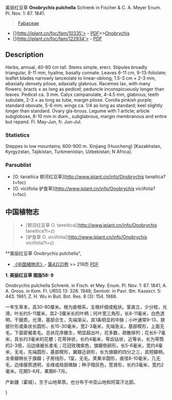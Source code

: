 美丽红豆草 **Onobrychis pulchella** Schrenk in Fischer & C. A. Meyer Enum. Pl. Nov. 1: 87. 1841.

> [Fabaceae](http://www.iplant.cn/info/Fabaceae?t=foc)
* [](http://iplant.cn/foc/fam/10335'> - [PDF](http://iplant.cn/foc/pdf/Fabaceae.pdf)>>[Onobrychis](http://www.iplant.cn/info/Onobrychis?t=foc)
* [](http://iplant.cn/foc/fam/122934'> - [PDF](http://www.iplant.cn/foc/pdf/Onobrychis.pdf)

## Description

Herbs, annual, 40-80 cm tall. Stems simple, erect. Stipules broadly triangular, 8-11 mm, hyaline, basally connate. Leaves 6-11 cm, 9-13-foliolate; leaflet blades narrowly lanceolate to linear-oblong, 1.5-3 cm × 2-3 mm, abaxially densely pilose, adaxially glabrous. Racemes lax, with many flowers; bracts ± as long as pedicel; peduncle inconspicuously longer than leaves. Pedicel ca. 3 mm. Calyx campanulate, 4-4.5 mm, glabrous; teeth subulate, 2-3 × as long as tube, margin pilose. Corolla pinkish purple; standard obovate, 5-6 mm; wings ca. 1/4 as long as standard; keel slightly longer than standard. Ovary gla-brous. Legume with 1 article; article subglobose, 8-10 mm in diam., subglabrous, margin membranous and entire but repand. Fl. May-Jun, fr. Jun-Jul.

### Statistics
Steppes in low mountains; 600-900 m. Xinjiang (Huocheng) [Kazakhstan, Kyrgyzstan, Tajikistan, Turkmenistan, Uzbekistan; N Africa].

### Parsublist

* [O.  tanaitica  顿河红豆草](http://www.iplant.cn/info/Onobrychis tanaitica?t=foc)
* [O.  viciifolia  驴食草](http://www.iplant.cn/info/Onobrychis viciifolia?t=foc)

## 中国植物志

> * [顿河红豆草  O.  taneitica](http://www.iplant.cn/info/Onobrychis taneitica?t=z)
> * [驴食草  O.  viciifolia](http://www.iplant.cn/info/Onobrychis viciifolia?t=z)


**美丽红豆草 Onobrychis pulchella",

* [《中国植物志》](http://www.iplant.cn/frps)- [第42(2)卷](http://www.iplant.cn/frps/vol/42(2)) >> 219页 [PDF](http://www.iplant.cn/frps/pdf/42(2)/219.PDF)


**1. 美丽红豆草 图版58: 9**

Onobrychis pulchella Schrenk. in Fisch. et Mey. Enum. Pl. Nov. 1: 87. 1841; A. A. Gross. in Kom. Fl. URSS 13: 328. 1948; Semiotr. in Pavl. Φπ. Казахст. 5: 443. 1961; Z. H. Wu in Bull. Bot. Res. 8 (3): 154. 1988.

一年生草本，高30-80厘米。根为直根系，主根纤细或粗状。茎直立，少分枝，光滑。叶长约5-11厘米，具2-3厘米长的叶柄；托叶宽三角形，长8-11毫米，白色透明，干膜质，光滑，基部合生，先端渐尖，具1条明显的中脉；小叶通常9-13，狭披针形或条状长圆形，长15-30毫米，宽2-3毫米，先端急尖，基部楔形，上面无毛，下面密被柔毛。总状花序腋生，明显超出叶，花多数，疏散排列；花长6-7毫米，具长约3毫米的花梗；花萼钟状，长约4毫米，萼齿钻状，近等长，长为萼筒的2-3倍，沿边缘被长柔毛；花冠玫瑰紫色，旗瓣倒卵形，长5-6毫米，宽约4毫米，无毛，先端圆形，基部楔形，翼瓣近卵形，长为旗瓣的四分之三，具短瓣柄，龙骨瓣稍长于旗瓣；子房线形，1室，无毛。荚果半圆形，直径8-10毫米，几无毛，边缘膜质透明，全缘或局部微缺；种子暗灰色，宽肾形，长约3毫米，宽约2毫米。花期5-6月，果期6-7月。

产新疆（霍城）。生于山地草原。也分布于中亚山地和阿富汗北部。

}